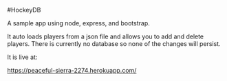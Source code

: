 #HockeyDB

A sample app using node, express, and bootstrap.

It auto loads players from a json file and allows you to add and delete players. There is currently no database so none of the changes will persist.

It is live at:

https://peaceful-sierra-2274.herokuapp.com/